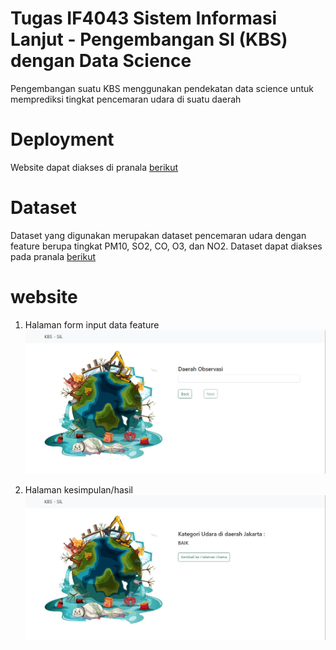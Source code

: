 # Tugas IF4043 Sistem Informasi Lanjut - Pengembangan SI (KBS) dengan Data Science

Pengembangan suatu KBS menggunakan pendekatan data science untuk memprediksi tingkat pencemaran udara di suatu daerah

# Deployment

Website dapat diakses di pranala [berikut](https://kbs-sil-frontend-ed4kbl429-dwibagus154.vercel.app/)

# Dataset

Dataset yang digunakan merupakan dataset pencemaran udara dengan feature berupa tingkat PM10, SO2, CO, O3, dan NO2. Dataset dapat diakses pada pranala [berikut](https://github.com/myahyaibrahim/SIL-KBS-Data-Science/blob/main/indeks-standar-pencemar-udara-di-spku-bulan-januari-tahun-2020.csv)

# website

1. Halaman form input data feature
   ![Halaman form input data feature](/!Documentation/SIL-1.jpeg "Form input data feature")

2. Halaman kesimpulan/hasil
   ![Halaman kesimpulan/hasil](/!Documentation/SIL-2.jpeg "Kesimpulan/Hasil")
